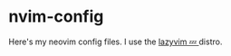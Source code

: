 # nvim-config

Here's my neovim config files. I use the [lazyvim 💤 ](https://www.lazyvim.org/) distro.
